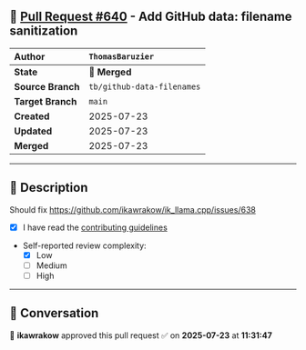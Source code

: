 ## 🔀 [Pull Request #640](https://github.com/ikawrakow/ik_llama.cpp/pull/640) - Add GitHub data: filename sanitization

| **Author** | `ThomasBaruzier` |
| :--- | :--- |
| **State** | 🔀 **Merged** |
| **Source Branch** | `tb/github-data-filenames` |
| **Target Branch** | `main` |
| **Created** | 2025-07-23 |
| **Updated** | 2025-07-23 |
| **Merged** | 2025-07-23 |

---

## 📄 Description

Should fix https://github.com/ikawrakow/ik_llama.cpp/issues/638

- [x] I have read the [contributing guidelines](https://github.com/ggerganov/llama.cpp/blob/master/CONTRIBUTING.md)
- Self-reported review complexity:
  - [x] Low
  - [ ] Medium
  - [ ] High

---

## 💬 Conversation

👤 **ikawrakow** approved this pull request ✅ on **2025-07-23** at **11:31:47**